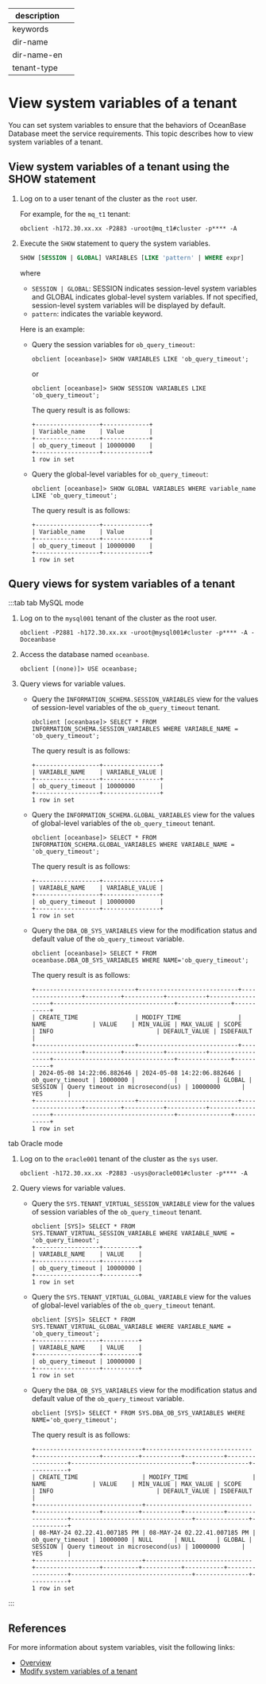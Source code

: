 |description||
|---|---|
|keywords||
|dir-name||
|dir-name-en||
|tenant-type||

# View system variables of a tenant

You can set system variables to ensure that the behaviors of OceanBase Database meet the service requirements. This topic describes how to view system variables of a tenant.

## View system variables of a tenant using the SHOW statement

1. Log on to a user tenant of the cluster as the `root` user.

   For example, for the `mq_t1` tenant:

   ```shell
   obclient -h172.30.xx.xx -P2883 -uroot@mq_t1#cluster -p**** -A
   ```

2. Execute the `SHOW` statement to query the system variables.

   ```sql
   SHOW [SESSION | GLOBAL] VARIABLES [LIKE 'pattern' | WHERE expr]
   ```

   where

   * `SESSION | GLOBAL`: SESSION indicates session-level system variables and GLOBAL indicates global-level system variables. If not specified, session-level system variables will be displayed by default.
   * `pattern`: indicates the variable keyword.

   Here is an example:

   * Query the session variables for `ob_query_timeout`:

      ```shell
      obclient [oceanbase]> SHOW VARIABLES LIKE 'ob_query_timeout';
      ```

      or

      ```shell
      obclient [oceanbase]> SHOW SESSION VARIABLES LIKE 'ob_query_timeout';
      ```

      The query result is as follows:

      ```shell
      +------------------+-------------+
      | Variable_name    | Value       |
      +------------------+-------------+
      | ob_query_timeout | 10000000    |
      +------------------+-------------+
      1 row in set
      ```

   * Query the global-level variables for `ob_query_timeout`:

      ```shell
      obclient [oceanbase]> SHOW GLOBAL VARIABLES WHERE variable_name LIKE 'ob_query_timeout';
      ```

      The query result is as follows:

      ```shell
      +------------------+-------------+
      | Variable_name    | Value       |
      +------------------+-------------+
      | ob_query_timeout | 10000000    |
      +------------------+-------------+
      1 row in set
      ```

## Query views for system variables of a tenant

:::tab
tab MySQL mode

1. Log on to the `mysql001` tenant of the cluster as the root user.

   ```shell
   obclient -P2881 -h172.30.xx.xx -uroot@mysql001#cluster -p**** -A -Doceanbase
   ```

2. Access the database named `oceanbase`.

   ```shell
   obclient [(none)]> USE oceanbase;
   ```

3. Query views for variable values.

   * Query the `INFORMATION_SCHEMA.SESSION_VARIABLES` view for the values of session-level variables of the `ob_query_timeout` tenant.

      ```shell
      obclient [oceanbase]> SELECT * FROM INFORMATION_SCHEMA.SESSION_VARIABLES WHERE VARIABLE_NAME = 'ob_query_timeout';
      ```

      The query result is as follows:

      ```shell
      +------------------+----------------+
      | VARIABLE_NAME    | VARIABLE_VALUE |
      +------------------+----------------+
      | ob_query_timeout | 10000000       |
      +------------------+----------------+
      1 row in set
      ```

   * Query the `INFORMATION_SCHEMA.GLOBAL_VARIABLES` view for the values of global-level variables of the `ob_query_timeout` tenant.

      ```shell
      obclient [oceanbase]> SELECT * FROM INFORMATION_SCHEMA.GLOBAL_VARIABLES WHERE VARIABLE_NAME = 'ob_query_timeout';
      ```

      The query result is as follows:

      ```shell
      +------------------+----------------+
      | VARIABLE_NAME    | VARIABLE_VALUE |
      +------------------+----------------+
      | ob_query_timeout | 10000000       |
      +------------------+----------------+
      1 row in set
      ```

   * Query the `DBA_OB_SYS_VARIABLES` view for the modification status and default value of the `ob_query_timeout` variable.

      ```shell
      obclient [oceanbase]> SELECT * FROM oceanbase.DBA_OB_SYS_VARIABLES WHERE NAME='ob_query_timeout';
      ```

      The query result is as follows:

      ```shell
      +----------------------------+----------------------------+------------------+----------+-----------+-----------+------------------+----------------------------------+---------------+-----------+
      | CREATE_TIME                | MODIFY_TIME                | NAME             | VALUE    | MIN_VALUE | MAX_VALUE | SCOPE            | INFO                             | DEFAULT_VALUE | ISDEFAULT |
      +----------------------------+----------------------------+------------------+----------+-----------+-----------+------------------+----------------------------------+---------------+-----------+
      | 2024-05-08 14:22:06.882646 | 2024-05-08 14:22:06.882646 | ob_query_timeout | 10000000 |           |           | GLOBAL | SESSION | Query timeout in microsecond(us) | 10000000      | YES       |
      +----------------------------+----------------------------+------------------+----------+-----------+-----------+------------------+----------------------------------+---------------+-----------+
      1 row in set
      ```

tab Oracle mode

1. Log on to the `oracle001` tenant of the cluster as the `sys` user.

   ```shell
   obclient -h172.30.xx.xx -P2883 -usys@oracle001#cluster -p**** -A
   ```

2. Query views for variable values.

   * Query the `SYS.TENANT_VIRTUAL_SESSION_VARIABLE` view for the values of session variables of the `ob_query_timeout` tenant.

      ```shell
      obclient [SYS]> SELECT * FROM SYS.TENANT_VIRTUAL_SESSION_VARIABLE WHERE VARIABLE_NAME = 'ob_query_timeout';
      +------------------+----------+
      | VARIABLE_NAME    | VALUE    |
      +------------------+----------+
      | ob_query_timeout | 10000000 |
      +------------------+----------+
      1 row in set
      ```

   * Query the `SYS.TENANT_VIRTUAL_GLOBAL_VARIABLE` view for the values of global-level variables of the `ob_query_timeout` tenant.

      ```shell
      obclient [SYS]> SELECT * FROM SYS.TENANT_VIRTUAL_GLOBAL_VARIABLE WHERE VARIABLE_NAME = 'ob_query_timeout';
      +------------------+----------+
      | VARIABLE_NAME    | VALUE    |
      +------------------+----------+
      | ob_query_timeout | 10000000 |
      +------------------+----------+
      1 row in set
      ```

   * Query the `DBA_OB_SYS_VARIABLES` view for the modification status and default value of the `ob_query_timeout` variable.

      ```shell
      obclient [SYS]> SELECT * FROM SYS.DBA_OB_SYS_VARIABLES WHERE NAME='ob_query_timeout';
      ```

      The query result is as follows:

      ```shell
      +------------------------------+------------------------------+------------------+----------+-----------+-----------+------------------+----------------------------------+---------------+-----------+
      | CREATE_TIME                  | MODIFY_TIME                  | NAME             | VALUE    | MIN_VALUE | MAX_VALUE | SCOPE            | INFO                             | DEFAULT_VALUE | ISDEFAULT |
      +------------------------------+------------------------------+------------------+----------+-----------+-----------+------------------+----------------------------------+---------------+-----------+
      | 08-MAY-24 02.22.41.007185 PM | 08-MAY-24 02.22.41.007185 PM | ob_query_timeout | 10000000 | NULL      | NULL      | GLOBAL | SESSION | Query timeout in microsecond(us) | 10000000      | YES       |
      +------------------------------+------------------------------+------------------+----------+-----------+-----------+------------------+----------------------------------+---------------+-----------+
      1 row in set
      ```

:::

## References

For more information about system variables, visit the following links:

* [Overview](../../../700.reference/800.configuration-items-and-system-variables/000.configuration-items-and-system-variables-overview.md)
* [Modify system variables of a tenant](../600.common-tenant-operations/700.modify-system-variables-of-tenant.md)